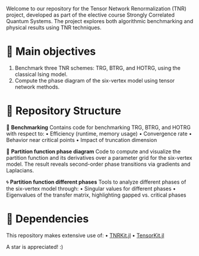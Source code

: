 Welcome to our repository for the Tensor Network Renormalization (TNR) project, developed as part of the elective course Strongly Correlated Quantum Systems. The project explores both algorithmic benchmarking and physical results using TNR techniques.

# 📌 Main objectives
1.	Benchmark three TNR schemes: TRG, BTRG, and HOTRG, using the classical Ising model.
2.	Compute the phase diagram of the six-vertex model using tensor network methods.


# 📂 Repository Structure

🔬 **Benchmarking**
Contains code for benchmarking TRG, BTRG, and HOTRG with respect to:
•	Efficiency (runtime, memory usage)
• Convergence rate
•	Behavior near critical points
•	Impact of truncation dimension

🧊 **Partition function phase diagram**
Code to compute and visualize the partition function and its derivatives over a parameter grid for the six-vertex model. The result reveals second-order phase transitions via gradients and Laplacians.

🌀 **Partition function different phases**
Tools to analyze different phases of the six-vertex model through:
•	Singular values for different phases 
•	Eigenvalues of the transfer matrix, highlighting gapped vs. critical phases

# 🧰 Dependencies
This repository makes extensive use of:
•	[TNRKit.jl](https://github.com/VictorVanthilt/TNRKit.jl)
•	[TensorKit.jl](https://github.com/Jutho/TensorKit.jl)


A star is appreciated! :)
